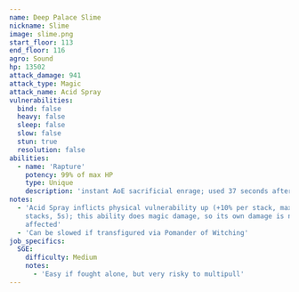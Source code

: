 ```yaml
---
name: Deep Palace Slime
nickname: Slime
image: slime.png
start_floor: 113
end_floor: 116
agro: Sound
hp: 13502
attack_damage: 941
attack_type: Magic
attack_name: Acid Spray
vulnerabilities:
  bind: false
  heavy: false
  sleep: false
  slow: false
  stun: true
  resolution: false
abilities:
  - name: 'Rapture'
    potency: 99% of max HP
    type: Unique
    description: 'instant AoE sacrificial enrage; used 37 seconds after pull'
notes:
  - 'Acid Spray inflicts physical vulnerability up (+10% per stack, max 8
    stacks, 5s); this ability does magic damage, so its own damage is not
    affected'
  - 'Can be slowed if transfigured via Pomander of Witching'
job_specifics:
  SGE:
    difficulty: Medium
    notes:
      - 'Easy if fought alone, but very risky to multipull'
---
```

